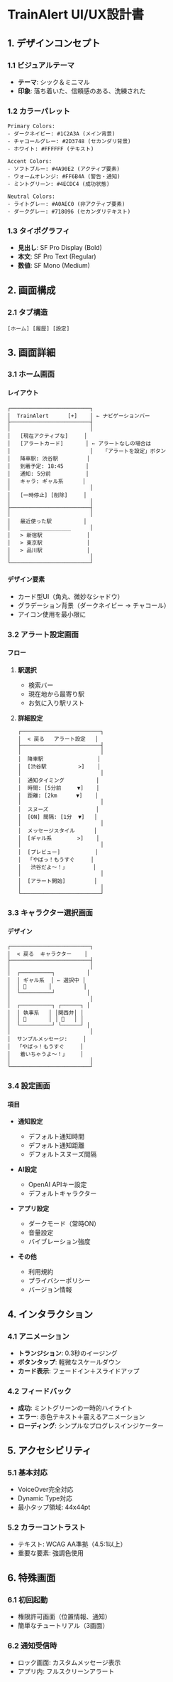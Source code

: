 # TrainAlert UI/UX設計書

## 1. デザインコンセプト

### 1.1 ビジュアルテーマ
- **テーマ**: シック＆ミニマル
- **印象**: 落ち着いた、信頼感のある、洗練された

### 1.2 カラーパレット
```
Primary Colors:
- ダークネイビー: #1C2A3A (メイン背景)
- チャコールグレー: #2D3748 (セカンダリ背景)
- ホワイト: #FFFFFF (テキスト)

Accent Colors:
- ソフトブルー: #4A90E2 (アクティブ要素)
- ウォームオレンジ: #FF6B4A (警告・通知)
- ミントグリーン: #4ECDC4 (成功状態)

Neutral Colors:
- ライトグレー: #A0AEC0 (非アクティブ要素)
- ダークグレー: #718096 (セカンダリテキスト)
```

### 1.3 タイポグラフィ
- **見出し**: SF Pro Display (Bold)
- **本文**: SF Pro Text (Regular)
- **数値**: SF Mono (Medium)

## 2. 画面構成

### 2.1 タブ構造
```
[ホーム] [履歴] [設定]
```

## 3. 画面詳細

### 3.1 ホーム画面

#### レイアウト
```
┌─────────────────────────┐
│  TrainAlert      [+]    │ ← ナビゲーションバー
├─────────────────────────┤
│                         │
│   [現在アクティブな]     │
│   [アラートカード]       │ ← アラートなしの場合は
│                         │   「アラートを設定」ボタン
│   降車駅: 渋谷駅         │
│   到着予定: 18:45       │
│   通知: 5分前           │
│   キャラ: ギャル系      │
│                         │
│   [一時停止] [削除]     │
│                         │
├─────────────────────────┤
│                         │
│   最近使った駅          │
│   ________________      │
│   > 新宿駅              │
│   > 東京駅              │
│   > 品川駅              │
│                         │
└─────────────────────────┘
```

#### デザイン要素
- カード型UI（角丸、微妙なシャドウ）
- グラデーション背景（ダークネイビー → チャコール）
- アイコン使用を最小限に

### 3.2 アラート設定画面

#### フロー
1. **駅選択**
   - 検索バー
   - 現在地から最寄り駅
   - お気に入り駅リスト

2. **詳細設定**
   ```
   ┌─────────────────────────┐
   │  < 戻る   アラート設定   │
   ├─────────────────────────┤
   │                         │
   │  降車駅                 │
   │  [渋谷駅          >]    │
   │                         │
   │  通知タイミング          │
   │  時間: [5分前     ▼]    │
   │  距離: [2km      ▼]    │
   │                         │
   │  スヌーズ               │
   │  [ON] 間隔: [1分  ▼]   │
   │                         │
   │  メッセージスタイル      │
   │  [ギャル系        >]    │
   │                         │
   │  [プレビュー]           │
   │  「やばっ！もうすぐ     │
   │   渋谷だよ〜！」        │
   │                         │
   │  [アラート開始]         │
   │                         │
   └─────────────────────────┘
   ```

### 3.3 キャラクター選択画面

#### デザイン
```
┌─────────────────────────┐
│  < 戻る  キャラクター    │
├─────────────────────────┤
│                         │
│  ┌──────────┐          │
│  │ ギャル系  │ ← 選択中 │
│  │ 👧       │          │
│  └──────────┘          │
│                         │
│  ┌──────────┐ ┌──────┐ │
│  │ 執事系   │ │関西弁│ │
│  │ 🤵       │ │ 🦁   │ │
│  └──────────┘ └──────┘ │
│                         │
│  サンプルメッセージ:     │
│  「やばっ！もうすぐ     │
│   着いちゃうよ〜！」    │
│                         │
└─────────────────────────┘
```

### 3.4 設定画面

#### 項目
- **通知設定**
  - デフォルト通知時間
  - デフォルト通知距離
  - デフォルトスヌーズ間隔

- **AI設定**
  - OpenAI APIキー設定
  - デフォルトキャラクター

- **アプリ設定**
  - ダークモード（常時ON）
  - 音量設定
  - バイブレーション強度

- **その他**
  - 利用規約
  - プライバシーポリシー
  - バージョン情報

## 4. インタラクション

### 4.1 アニメーション
- **トランジション**: 0.3秒のイージング
- **ボタンタップ**: 軽微なスケールダウン
- **カード表示**: フェードイン＋スライドアップ

### 4.2 フィードバック
- **成功**: ミントグリーンの一時的ハイライト
- **エラー**: 赤色テキスト＋震えるアニメーション
- **ローディング**: シンプルなプログレスインジケーター

## 5. アクセシビリティ

### 5.1 基本対応
- VoiceOver完全対応
- Dynamic Type対応
- 最小タップ領域: 44x44pt

### 5.2 カラーコントラスト
- テキスト: WCAG AA準拠（4.5:1以上）
- 重要な要素: 強調色使用

## 6. 特殊画面

### 6.1 初回起動
- 権限許可画面（位置情報、通知）
- 簡単なチュートリアル（3画面）

### 6.2 通知受信時
- ロック画面: カスタムメッセージ表示
- アプリ内: フルスクリーンアラート

